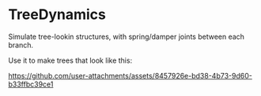 # TreeDynamics

Simulate tree-lookin structures, with spring/damper joints between each branch.

Use it to make trees that look like this:

https://github.com/user-attachments/assets/8457926e-bd38-4b73-9d60-b33ffbc39ce1
